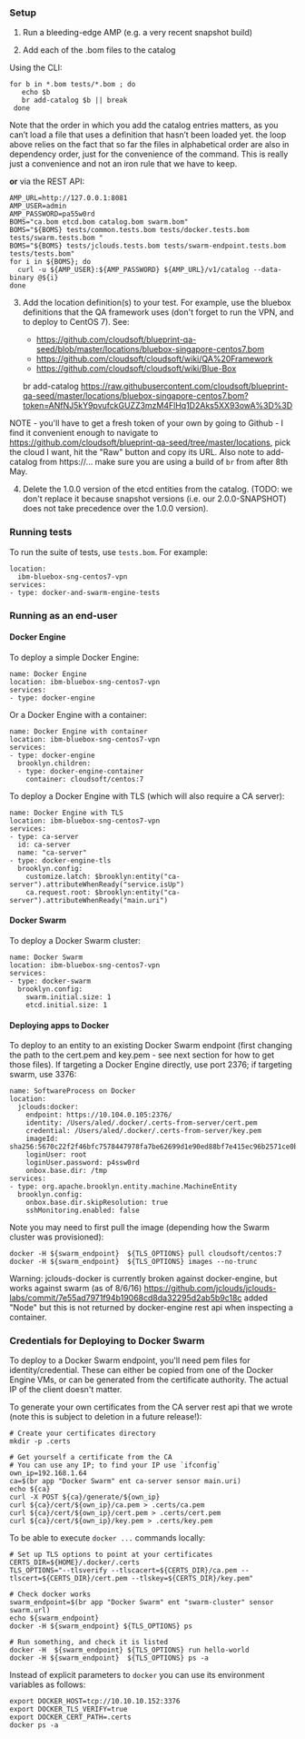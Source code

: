 ### Setup

1. Run a bleeding-edge AMP (e.g. a very recent snapshot build)

2. Add each of the .bom files to the catalog 

Using the CLI:

    for b in *.bom tests/*.bom ; do 
       echo $b
       br add-catalog $b || break
     done

Note that the order in which you add the catalog entries matters, as you can’t load a file that uses a definition
that hasn’t been loaded yet.  the loop above relies on the fact that so far the files in alphabetical order are also
in dependency order, just for the convenience of the command. This is really just a convenience and
not an iron rule that we have to keep.  
 
**or** via the REST API:

    AMP_URL=http://127.0.0.1:8081
    AMP_USER=admin
    AMP_PASSWORD=pa55w0rd
    BOMS="ca.bom etcd.bom catalog.bom swarm.bom"
    BOMS="${BOMS} tests/common.tests.bom tests/docker.tests.bom tests/swarm.tests.bom "
    BOMS="${BOMS} tests/jclouds.tests.bom tests/swarm-endpoint.tests.bom tests/tests.bom"
    for i in ${BOMS}; do
      curl -u ${AMP_USER}:${AMP_PASSWORD} ${AMP_URL}/v1/catalog --data-binary @${i}
    done


3. Add the location definition(s) to your test. For example, use the bluebox definitions
   that the QA framework uses (don't forget to run the VPN, and to deploy to CentOS 7).
   See:
   
   - https://github.com/cloudsoft/blueprint-qa-seed/blob/master/locations/bluebox-singapore-centos7.bom
   - https://github.com/cloudsoft/cloudsoft/wiki/QA%20Framework
   - https://github.com/cloudsoft/cloudsoft/wiki/Blue-Box

    br add-catalog https://raw.githubusercontent.com/cloudsoft/blueprint-qa-seed/master/locations/bluebox-singapore-centos7.bom?token=ANfNJ5kY9pvufckGUZZ3mzM4FlHq1D2Aks5XX93owA%3D%3D

NOTE - you'll have to get a fresh token of your own by going to Github - I find it convenient enough to 
navigate to https://github.com/cloudsoft/blueprint-qa-seed/tree/master/locations, pick the cloud I want, hit the
"Raw" button and copy its URL.  Also note to add-catalog from https://... make sure you are using a build of `br` from 
after 8th May.

4. Delete the 1.0.0 version of the etcd entities from the catalog.
   (TODO: we don't replace it because snapshot versions (i.e. our 2.0.0-SNAPSHOT) does not take
   precedence over the 1.0.0 version).


### Running tests

To run the suite of tests, use `tests.bom`. For example:

    location:
      ibm-bluebox-sng-centos7-vpn
    services:
    - type: docker-and-swarm-engine-tests


### Running as an end-user

#### Docker Engine

To deploy a simple Docker Engine:

    name: Docker Engine
    location: ibm-bluebox-sng-centos7-vpn
    services:
    - type: docker-engine

Or a Docker Engine with a container:

    name: Docker Engine with container
    location: ibm-bluebox-sng-centos7-vpn
    services:
    - type: docker-engine
      brooklyn.children:
      - type: docker-engine-container
        container: cloudsoft/centos:7


To deploy a Docker Engine with TLS (which will also require a CA server):

    name: Docker Engine with TLS
    location: ibm-bluebox-sng-centos7-vpn
    services:
    - type: ca-server
      id: ca-server
      name: "ca-server"
    - type: docker-engine-tls
      brooklyn.config:
        customize.latch: $brooklyn:entity("ca-server").attributeWhenReady("service.isUp")
        ca.request.root: $brooklyn:entity("ca-server").attributeWhenReady("main.uri")


#### Docker Swarm

To deploy a Docker Swarm cluster:

    name: Docker Swarm
    location: ibm-bluebox-sng-centos7-vpn
    services:
    - type: docker-swarm
      brooklyn.config:
        swarm.initial.size: 1
        etcd.initial.size: 1


#### Deploying apps to Docker

To deploy to an entity to an existing Docker Swarm endpoint (first changing the path to the
cert.pem and key.pem - see next section for how to get those files). If targeting a Docker 
Engine directly, use port 2376; if targeting swarm, use 3376:

    name: SoftwareProcess on Docker
    location:
      jclouds:docker:
        endpoint: https://10.104.0.105:2376/
        identity: /Users/aled/.docker/.certs-from-server/cert.pem
        credential: /Users/aled/.docker/.certs-from-server/key.pem
        imageId: sha256:5670c22f2f46bfc7578447978fa7be62699d1e90ed88bf7e415ec96b2571ce0b
        loginUser: root
        loginUser.password: p4ssw0rd
        onbox.base.dir: /tmp
    services:
    - type: org.apache.brooklyn.entity.machine.MachineEntity
      brooklyn.config:
        onbox.base.dir.skipResolution: true
        sshMonitoring.enabled: false

Note you may need to first pull the image (depending how the Swarm cluster was provisioned):

    docker -H ${swarm_endpoint}  ${TLS_OPTIONS} pull cloudsoft/centos:7
    docker -H ${swarm_endpoint}  ${TLS_OPTIONS} images --no-trunc

Warning: jclouds-docker is currently broken against docker-engine, but works against swarm (as of 8/6/16)
https://github.com/jclouds/jclouds-labs/commit/7e55ad7971f94b19068cd8da32295d2ab5b9c18c
added "Node" but this is not returned by docker-engine rest api when inspecting a container.


### Credentials for Deploying to Docker Swarm

To deploy to a Docker Swarm endpoint, you'll need pem files for identity/credential. These can
either be copied from one of the Docker Engine VMs, or can be generated from the certificate 
authority. The actual IP of the client doesn't matter. 

To generate your own certificates from the CA server rest api that we wrote (note this is subject
to deletion in a future release!):

    # Create your certificates directory
    mkdir -p .certs

    # Get yourself a certificate from the CA
    # You can use any IP; to find your IP use `ifconfig`
    own_ip=192.168.1.64
    ca=$(br app "Docker Swarm" ent ca-server sensor main.uri)
    echo ${ca}
    curl -X POST ${ca}/generate/${own_ip}
    curl ${ca}/cert/${own_ip}/ca.pem > .certs/ca.pem
    curl ${ca}/cert/${own_ip}/cert.pem > .certs/cert.pem
    curl ${ca}/cert/${own_ip}/key.pem > .certs/key.pem

To be able to execute `docker ...` commands locally:

    # Set up TLS options to point at your certificates
    CERTS_DIR=${HOME}/.docker/.certs
    TLS_OPTIONS="--tlsverify --tlscacert=${CERTS_DIR}/ca.pem --tlscert=${CERTS_DIR}/cert.pem --tlskey=${CERTS_DIR}/key.pem"

    # Check docker works
    swarm_endpoint=$(br app "Docker Swarm" ent "swarm-cluster" sensor swarm.url)
    echo ${swarm_endpoint}
    docker -H ${swarm_endpoint} ${TLS_OPTIONS} ps

    # Run something, and check it is listed
    docker -H  ${swarm_endpoint} ${TLS_OPTIONS} run hello-world
    docker -H ${swarm_endpoint}  ${TLS_OPTIONS} ps -a

Instead of explicit parameters to `docker` you can use its environment variables as follows:

    export DOCKER_HOST=tcp://10.10.10.152:3376
    export DOCKER_TLS_VERIFY=true
    export DOCKER_CERT_PATH=.certs
    docker ps -a